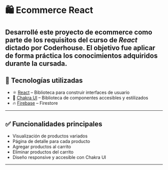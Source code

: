 # 🛍️ Ecommerce React 

Desarrollé este proyecto de ecommerce como parte de los requisitos del curso de *React* dictado por Coderhouse. El objetivo fue aplicar de forma práctica los conocimientos adquiridos durante la cursada. 
---

## 🚀 Tecnologías utilizadas

- ⚛️ [React](https://reactjs.org/) – Biblioteca para construir interfaces de usuario
- 💅 [Chakra UI](https://chakra-ui.com/) – Biblioteca de componentes  accesibles y estilizados
- 🔥 [Firebase](https://firebase.google.com/) – Firestore

---

## ✅ Funcionalidades principales

- Visualización de productos variados
- Página de detalle para cada producto
- Agregar productos al carrito
- Eliminar productos del carrito
- Diseño responsive y accesible con Chakra UI
---

